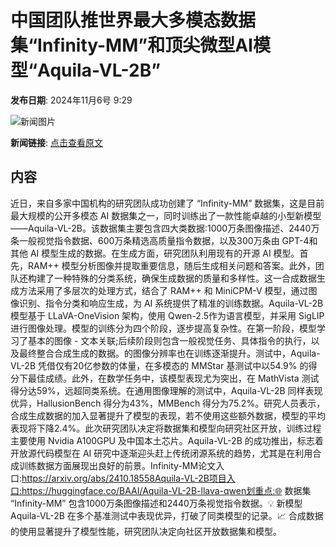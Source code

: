 # 中国团队推世界最大多模态数据集“Infinity-MM”和顶尖微型AI模型“Aquila-VL-2B”

**发布日期**: 2024年11月6号 9:29

![新闻图片](https://upload.chinaz.com/2024/1106/6386648199045169955856756.png)

**新闻链接**: [点击查看原文](https://www.aibase.com/zh/news/13022)

## 内容

近日，来自多家中国机构的研究团队成功创建了 “Infinity-MM” 数据集，这是目前最大规模的公开多模态 AI 数据集之一，同时训练出了一款性能卓越的小型新模型 ——Aquila-VL-2B。该数据集主要包含四大类数据:1000万条图像描述、2440万条一般视觉指令数据、600万条精选高质量指令数据，以及300万条由 GPT-4和其他 AI 模型生成的数据。在生成方面，研究团队利用现有的开源 AI 模型。首先，RAM++ 模型分析图像并提取重要信息，随后生成相关问题和答案。此外，团队还构建了一种特殊的分类系统，确保生成数据的质量和多样性。这一合成数据生成方法采用了多层次的处理方式，结合了 RAM++ 和 MiniCPM-V 模型，通过图像识别、指令分类和响应生成，为 AI 系统提供了精准的训练数据。Aquila-VL-2B 模型基于 LLaVA-OneVision 架构，使用 Qwen-2.5作为语言模型，并采用 SigLIP 进行图像处理。模型的训练分为四个阶段，逐步提高复杂性。在第一阶段，模型学习了基本的图像 - 文本关联;后续阶段则包含一般视觉任务、具体指令的执行，以及最终整合合成生成的数据。的图像分辨率也在训练逐渐提升。测试中，Aquila-VL-2B 凭借仅有20亿参数的体量，在多模态的 MMStar 基测试中以54.9% 的得分下最佳成绩。此外，在数学任务中，该模型表现尤为突出，在 MathVista 测试得分达59%，远超同类系统。在通用图像理解的测试中，Aquila-VL-2B 同样表现优异，HallusionBench 得分为43%，MMBench 得分为75.2%。研究人员表示，合成生成数据的加入显著提升了模型的表现，若不使用这些额外数据，模型的平均表现将下降2.4%。此次研究团队决定将数据集和模型向研究社区开放，训练过程主要使用 Nvidia A100GPU 及中国本土芯片。Aquila-VL-2B 的成功推出，标志着开放源代码模型在 AI 研究中逐渐迎头赶上传统闭源系统的趋势，尤其是在利用合成训练数据方面展现出良好的前景。Infinity-MM论文入口:https://arxiv.org/abs/2410.18558Aquila-VL-2B项目入口:https://huggingface.co/BAAI/Aquila-VL-2B-llava-qwen划重点:🌐 数据集 “Infinity-MM” 包含1000万条图像描述和2440万条视觉指令数据。💡 新模型 Aquila-VL-2B 在多个基准测试中表现优异，打破了同类模型的记录。📈 合成数据的使用显著提升了模型性能，研究团队决定向社区开放数据集和模型。
